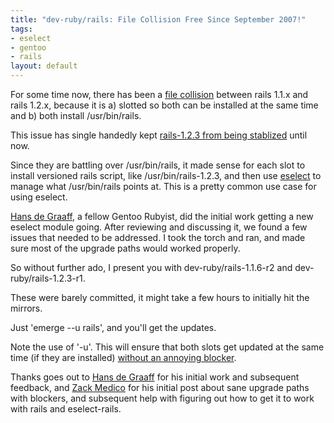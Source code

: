 ```yaml
--- 
title: "dev-ruby/rails: File Collision Free Since September 2007!"
tags: 
- eselect
- gentoo
- rails
layout: default
---
```

For some time now, there has been a [file collision](https://bugs.gentoo.org/show_bug.cgi?id=156092) between rails 1.1.x and rails 1.2.x, because it is a) slotted so both can be installed at the same time and b) both install /usr/bin/rails.

This issue has single handedly kept [rails-1.2.3 from being stablized](https://bugs.gentoo.org/show_bug.cgi?id=177209) until now.

Since they are battling over /usr/bin/rails, it made sense for each slot to install versioned rails script, like /usr/bin/rails-1.2.3, and then use [eselect](http://www.gentoo.org/proj/en/eselect/) to manage what /usr/bin/rails points at. This is a pretty common use case for using eselect.

[Hans de Graaff](http://moving-innovations.com/blog/), a fellow Gentoo Rubyist, did the initial work getting a new eselect module going. After reviewing and discussing it, we found a few issues that needed to be addressed. I took the torch and ran, and made sure most of the upgrade paths would worked properly.

So without further ado, I present you with dev-ruby/rails-1.1.6-r2 and dev-ruby/rails-1.2.3-r1.

These were barely committed, it might take a few hours to initially hit the mirrors.

Just 'emerge --u rails', and you'll get the updates.

Note the use of '-u'. This will ensure that both slots get updated at the same time (if they are installed) [without an annoying blocker](http://planet.gentoo.org/developers/zmedico/2007/08/19/using_blockers_to_adjust_merge_order).

Thanks goes out to [Hans de Graaff](http://moving-innovations.com/blog/) for his initial work and subsequent feedback, and [Zack Medico](http://planet.gentoo.org/developers/zmedico.php) for his initial post about sane upgrade paths with blockers, and subsequent help with figuring out how to get it to work with rails and eselect-rails.
